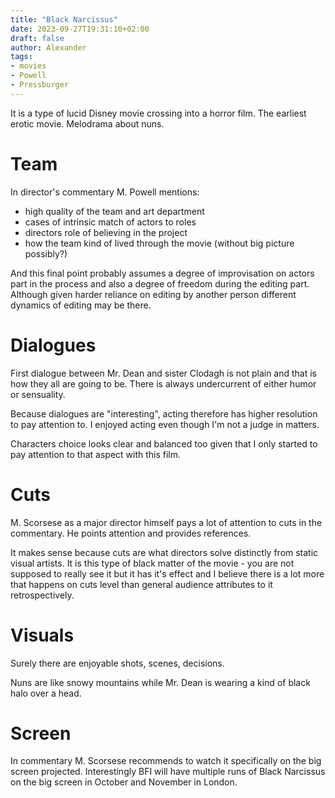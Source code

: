 ```yaml
---
title: "Black Narcissus"
date: 2023-09-27T19:31:10+02:00
draft: false
author: Alexander
tags:
- movies
- Powell
- Pressburger
---
```


It is a type of lucid Disney movie crossing into a horror film. The earliest erotic movie. Melodrama about nuns.

# Team

In director's commentary M. Powell mentions:

- high quality of the team and art department
- cases of intrinsic match of actors to roles
- directors role of believing in the project
- how the team kind of lived through the movie (without big picture possibly?)

And this final point probably assumes a degree of improvisation on actors part in the process
and also a degree of freedom during the editing part.
Although given harder reliance on editing by another person different dynamics of editing may be there.

# Dialogues

First dialogue between Mr. Dean and sister Clodagh is not plain and that is how they all are going to be.
There is always undercurrent of either humor or sensuality.

Because dialogues are "interesting", acting therefore has higher resolution to pay attention to.
I enjoyed acting even though I'm not a judge in matters.

Characters choice looks clear and balanced too given that I only started to pay attention to that aspect with this film.


# Cuts

M. Scorsese as a major director himself pays a lot of attention to cuts in the commentary.
He points attention and provides references.

It makes sense because cuts are what directors solve distinctly from static visual artists.
It is this type of black matter of the movie - you are not supposed to really see it but
it has it's effect and I believe there is a lot more that happens on cuts level than general audience attributes to it retrospectively.


# Visuals

Surely there are enjoyable shots, scenes, decisions.

Nuns are like snowy mountains while Mr. Dean is wearing a kind of black halo over a head.


# Screen

In commentary M. Scorsese recommends to watch it specifically on the big screen projected.
Interestingly BFI will have multiple runs of Black Narcissus on the big screen in October and November in London.
